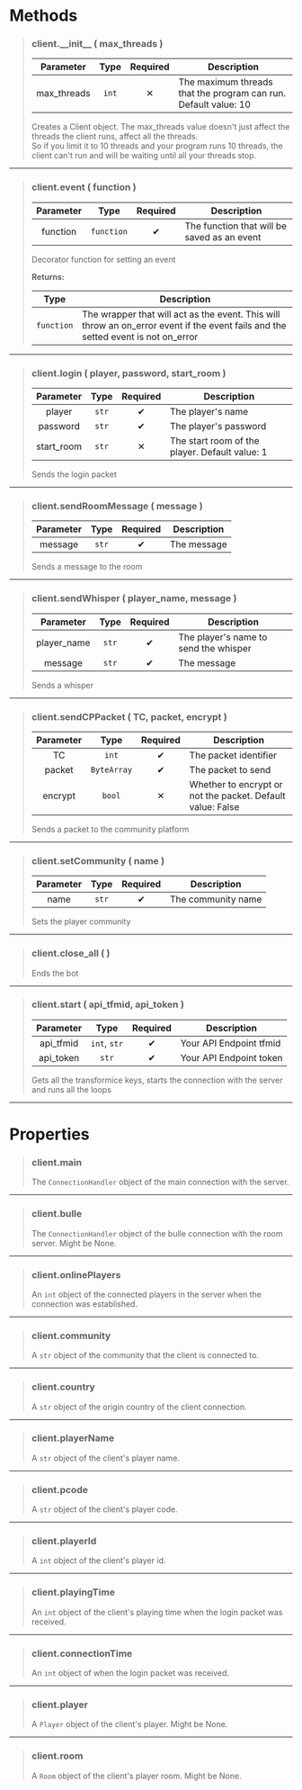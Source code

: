 # Methods
>### client.\_\_init__ ( max_threads )
>| Parameter | Type | Required | Description |
>| :-: | :-: | :-: | - |
>| max_threads | `int` | ✕ | The maximum threads that the program can run. Default value: 10 |
>
>Creates a Client object. The max_threads value doesn't just affect the threads the client runs, affect all the threads.<br>
>So if you limit it to 10 threads and your program runs 10 threads, the client can't run and will be waiting until all your threads stop.
>
---
>### client.event ( function )
>| Parameter | Type | Required | Description |
>| :-: | :-: | :-: | - |
>| function | `function` | ✔ | The function that will be saved as an event |
>
>Decorator function for setting an event
>
>**Returns:**
>
>| Type | Description |
>| :-: | - |
>| `function` | The wrapper that will act as the event. This will throw an on_error event if the event fails and the setted event is not on_error |
>
---
>### client.login ( player, password, start_room )
>| Parameter | Type | Required | Description |
>| :-: | :-: | :-: | - |
>| player | `str` | ✔ | The player's name |
>| password | `str` | ✔ | The player's password |
>| start_room | `str` | ✕ | The start room of the player. Default value: 1 |
>
>Sends the login packet
>
---
>### client.sendRoomMessage ( message )
>| Parameter | Type | Required | Description |
>| :-: | :-: | :-: | - |
>| message | `str` | ✔ | The message |
>
>Sends a message to the room
>
---
>### client.sendWhisper ( player_name, message )
>| Parameter | Type | Required | Description |
>| :-: | :-: | :-: | - |
>| player_name | `str` | ✔ | The player's name to send the whisper |
>| message | `str` | ✔ | The message |
>
>Sends a whisper
>
---
>### client.sendCPPacket ( TC, packet, encrypt )
>| Parameter | Type | Required | Description |
>| :-: | :-: | :-: | - |
>| TC | `int` | ✔ | The packet identifier |
>| packet | `ByteArray` | ✔ | The packet to send |
>| encrypt | `bool` | ✕ | Whether to encrypt or not the packet. Default value: False |
>
>Sends a packet to the community platform
>
---
>### client.setCommunity ( name )
>| Parameter | Type | Required | Description |
>| :-: | :-: | :-: | - |
>| name | `str` | ✔ | The community name |
>
>Sets the player community
>
---
>### client.close_all ( )
>Ends the bot
>
---
>### client.start ( api_tfmid, api_token )
>| Parameter | Type | Required | Description |
>| :-: | :-: | :-: | - |
>| api_tfmid | `int`, `str` | ✔ | Your API Endpoint tfmid |
>| api_token | `str` | ✔ | Your API Endpoint token |
>
>Gets all the transformice keys, starts the connection with the server and runs all the loops
>
---
# Properties
>### client.main
>The `ConnectionHandler` object of the main connection with the server.
>
---
>### client.bulle
>The `ConnectionHandler` object of the bulle connection with the room server. Might be None.
>
---
>### client.onlinePlayers
>An `int` object of the connected players in the server when the connection was established.
>
---
>### client.community
>A `str` object of the community that the client is connected to.
>
---
>### client.country
>A `str` object of the origin country of the client connection.
>
---
>### client.playerName
>A `str` object of the client's player name.
>
---
>### client.pcode
>A `str` object of the client's player code.
>
---
>### client.playerId
>A `int` object of the client's player id.
>
---
>### client.playingTime
>An `int` object of the client's playing time when the login packet was received.
>
---
>### client.connectionTime
>An `int` object of when the login packet was received.
>
---
>### client.player
>A `Player` object of the client's player. Might be None.
>
---
>### client.room
>A `Room` object of the client's player room. Might be None.
>

